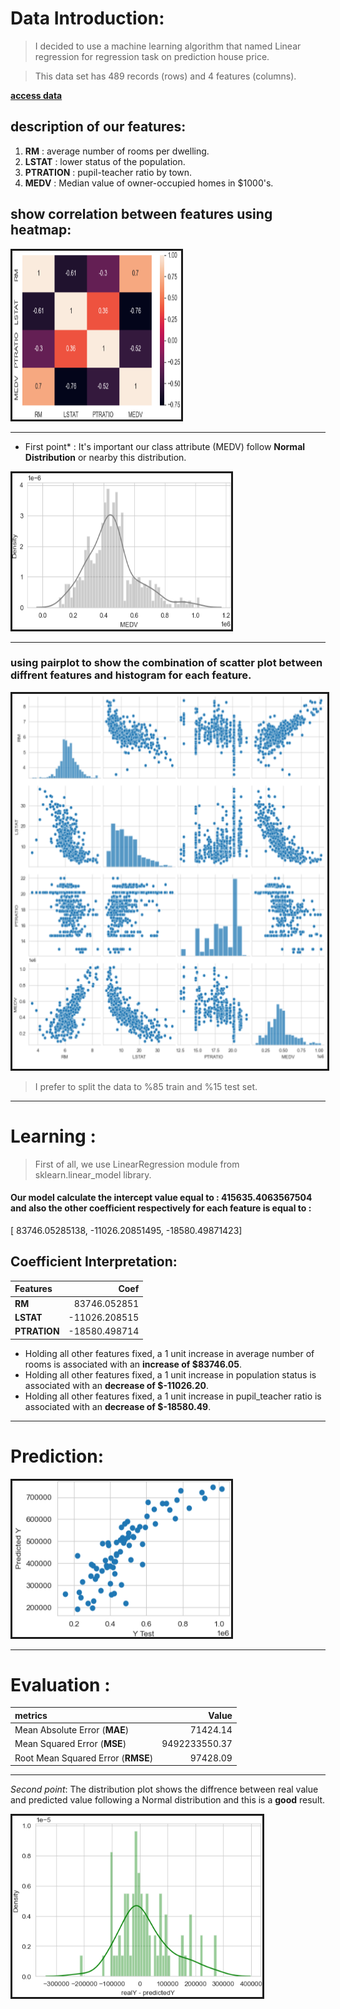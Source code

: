 # Data Introduction:
> I decided to use a machine learning algorithm that named Linear regression for regression task on prediction house price.

> This data set has 489 records (rows) and 4 features (columns).
> 
[**access data**](https://github.com/hosein-jamshidian/Data_Science_Course/blob/main/Linear%20Regression/Data/boston_housing.csv)


## description of our features:
1. **RM** : average number of rooms per dwelling.
2. **LSTAT** : lower status of the population.
3. **PTRATION** : pupil-teacher ratio by town.
4. **MEDV** : Median value of owner-occupied homes in $1000's.

## show correlation between features using heatmap:
<th colspan="3"><img src=".\Images\heatmap.png" alt="" border='3' height='270' width='270' /></th>

---

* First point* : It's important our class attribute (MEDV) follow **Normal Distribution** or nearby this distribution.
<th colspan="3"><img src=".\Images\y dist.png" alt="" border='3' height='250' width='350' /></th>

---

### using **pairplot** to show the combination of scatter plot between diffrent features and histogram for each feature.
<th colspan="3"><img src=".\Images\paitplot.png" alt="" border='3' height='600' width='600' /></th>

> I prefer to split the data to %85 train and %15 test set.

---

# Learning :
> First of all, we use LinearRegression module from sklearn.linear_model library.

#### Our model calculate the intercept value equal to : **415635.4063567504** and also the other coefficient respectively for each feature is equal to : 
[ 83746.05285138,  -11026.20851495,  -18580.49871423]

## Coefficient Interpretation:
| Features | Coef |
|:---------|-----:|
| **RM** | 83746.052851 |
| **LSTAT** | -11026.208515 | 
| **PTRATION** | -18580.498714 |

* Holding all other features fixed, a 1 unit increase in average number of rooms is associated with an **increase of $83746.05**.
* Holding all other features fixed, a 1 unit increase in population status is associated with an **decrease of $-11026.20**.
* Holding all other features fixed, a 1 unit increase in pupil_teacher ratio is associated with an **decrease of $-18580.49**.

---

# Prediction:
<th colspan="3"><img src=".\Images\scatterplot_pred_real.png" alt="" border='3' height='250' width='350' /></th>

---

# Evaluation :
| metrics | Value |
|:---------|-----:|
| Mean Absolute Error (**MAE**) | 71424.14 |
| Mean Squared Error (**MSE**) | 9492233550.37 | 
| Root Mean Squared Error (**RMSE**) | 97428.09 |

---


*Second point*: The distribution plot shows the diffrence between real value and predicted value following a Normal distribution and this is a **good** result.
<th colspan="3"><img src=".\Images\dist_predict_real.png" alt="" border='3' height='290' width='400' /></th>
